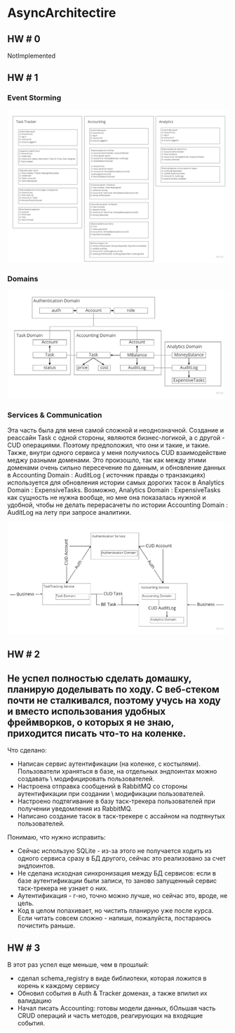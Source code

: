 # AsyncArchitectire

## HW # 0
NotImplemented

## HW # 1

### Event Storming

![Event Storming](hw1/EventStorming.jpg "Event Storming")

### Domains

![Domains](hw1/Domains.jpg "Domains")

### Services & Communication

Эта часть была для меня самой сложной и неоднозначной. Создание и реассайн Task с одной стороны, являются бизнес-логикой, а с другой - CUD операциями. Поэтому предположил, что они и такие, и такие.
Также, внутри одного сервиса у меня получилось CUD взаимодействие меджу разными доменами. Это произошло, так как между этими доменами очень сильно пересечение по данным, и обновление данных в Accounting Domain : AuditLog ( источник правды о транзакциях) используется для обновления истории самых дорогих тасок в Analytics Domain : ExpensiveTasks.
Возможно, Analytics Domain : ExpensiveTasks как сущность не нужна вообще, но мне она показалась нужной и удобной, чтобы не делать перерасачеты по истории Accounting Domain : AuditLog на лету при запросе аналитики.

![ServicesAndComms](hw1/Services%26Communications.jpg "ServicesAndComms")


## HW # 2

Не успел полностью сделать домашку, планирую доделывать по ходу. С веб-стеком почти не сталкивался, поэтому учусь на ходу и вместо использования удобных фреймворков, о которых я не знаю, приходится писать что-то на коленке.
---
Что сделано:
* Написан сервис аутентификации (на коленке, с костылями). Пользователи храняться в базе, на отдельных эндпоинтах можно создавать \ модифицировать пользователей.
* Настроена отправка сообщений в RabbitMQ со стороны аутентификации при создании \ модификации пользователей.
* Настроено подтягивание в базу таск-трекера пользователей при получении уведомления из RabbitMQ.
* Написано создание тасок в таск-трекере с ассайном на подтянутых пользователей.

Понимаю, что нужно исправить:
* Сейчас использую SQLite - из-за этого не получается ходить из одного сервиса сразу в БД другого, сейчас это реализовано за счет эндпоинтов.
* Не сделана исходная синхронизация между БД сервисов: если в базе аутентификации были записи, то заново запущенный сервис таск-трекера не узнает о них.
* Аутентификация - г-но, точно можно лучше, но сейчас это, вроде, не цель.
* Код в целом попахивает, но чистить планирую уже после курса. Если читать совсем сложно - напиши, пожалуйста, постараюсь почистить раньше.


## HW # 3

В этот раз успел еще меньше, чем в прошлый:
* сделал schema_registry в виде библиотеки, которая ложится в корень к каждому сервису
* Обновил события в Auth & Tracker доменах, а также впилил их валидацию
* Начал писать Accounting: готовы модели данных, бОльшая часть CRUD операций и часть методов, реагирующих на входящие события.

